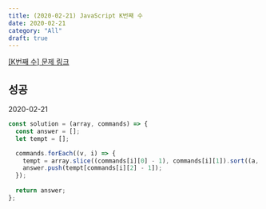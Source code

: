 ```yaml
---
title: (2020-02-21) JavaScript K번째 수
date: 2020-02-21
category: "All"
draft: true
---
```


[[K번째 수] 문제 링크](https://programmers.co.kr/learn/courses/30/lessons/42748)

## 성공

2020-02-21

```javascript
const solution = (array, commands) => {
  const answer = [];
  let tempt = [];

  commands.forEach((v, i) => {
    tempt = array.slice((commands[i][0] - 1), commands[i][1]).sort((a, b) => a - b);
    answer.push(tempt[commands[i][2] - 1]);
  });
  
  return answer;
};
```
